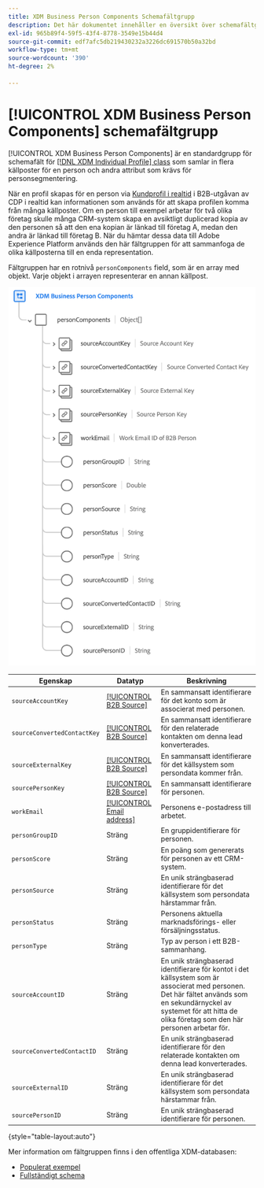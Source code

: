```yaml
---
title: XDM Business Person Components Schemafältgrupp
description: Det här dokumentet innehåller en översikt över schemafältgruppen XDM Business Person Components.
exl-id: 965b89f4-59f5-43f4-8778-3549e15b44d4
source-git-commit: edf7afc5db219430232a3226dc691570b50a32bd
workflow-type: tm+mt
source-wordcount: '390'
ht-degree: 2%

---
```


# [!UICONTROL XDM Business Person Components] schemafältgrupp

[!UICONTROL XDM Business Person Components] är en standardgrupp för schemafält för [[!DNL XDM Individual Profile] class](../../classes/individual-profile.md) som samlar in flera källposter för en person och andra attribut som krävs för personsegmentering.

När en profil skapas för en person via [Kundprofil i realtid](../../../profile/home.md) i B2B-utgåvan av CDP i realtid kan informationen som används för att skapa profilen komma från många källposter. Om en person till exempel arbetar för två olika företag skulle många CRM-system skapa en avsiktligt duplicerad kopia av den personen så att den ena kopian är länkad till företag A, medan den andra är länkad till företag B. När du hämtar dessa data till Adobe Experience Platform används den här fältgruppen för att sammanfoga de olika källposterna till en enda representation.

Fältgruppen har en rotnivå `personComponents` field, som är en array med objekt. Varje objekt i arrayen representerar en annan källpost.

![](../../images/field-groups/business-person-components.png)

| Egenskap | Datatyp | Beskrivning |
| --- | --- | --- |
| `sourceAccountKey` | [[!UICONTROL B2B Source]](../../data-types/b2b-source.md) | En sammansatt identifierare för det konto som är associerat med personen. |
| `sourceConvertedContactKey` | [[!UICONTROL B2B Source]](../../data-types/b2b-source.md) | En sammansatt identifierare för den relaterade kontakten om denna lead konverterades. |
| `sourceExternalKey` | [[!UICONTROL B2B Source]](../../data-types/b2b-source.md) | En sammansatt identifierare för det källsystem som persondata kommer från. |
| `sourcePersonKey` | [[!UICONTROL B2B Source]](../../data-types/b2b-source.md) | En sammansatt identifierare för personen. |
| `workEmail` | [[!UICONTROL Email address]](../../data-types/b2b-source.md) | Personens e-postadress till arbetet. |
| `personGroupID` | Sträng | En gruppidentifierare för personen. |
| `personScore` | Sträng | En poäng som genererats för personen av ett CRM-system. |
| `personSource` | Sträng | En unik strängbaserad identifierare för det källsystem som persondata härstammar från. |
| `personStatus` | Sträng | Personens aktuella marknadsförings- eller försäljningsstatus. |
| `personType` | Sträng | Typ av person i ett B2B-sammanhang. |
| `sourceAccountID` | Sträng | En unik strängbaserad identifierare för kontot i det källsystem som är associerat med personen. Det här fältet används som en sekundärnyckel av systemet för att hitta de olika företag som den här personen arbetar för. |
| `sourceConvertedContactID` | Sträng | En unik strängbaserad identifierare för den relaterade kontakten om denna lead konverterades. |
| `sourceExternalID` | Sträng | En unik strängbaserad identifierare för det källsystem som persondata härstammar från. |
| `sourcePersonID` | Sträng | En unik strängbaserad identifierare för personen. |

{style=&quot;table-layout:auto&quot;}

Mer information om fältgruppen finns i den offentliga XDM-databasen:

* [Populerat exempel](https://github.com/adobe/xdm/blob/master/components/fieldgroups/profile/b2b-person-components.example.1.json)
* [Fullständigt schema](https://github.com/adobe/xdm/blob/master/components/fieldgroups/profile/b2b-person-components.schema.json)
